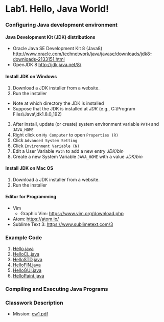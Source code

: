 Lab1. Hello, Java World!
====

### Configuring Java development environment ###
#### Java Development Kit (JDK) distributions
* Oracle Java SE Development Kit 8 (Java8) http://www.oracle.com/technetwork/java/javase/downloads/jdk8-downloads-2133151.html
* OpenJDK 8 http://jdk.java.net/8/

#### Install JDK on Windows #####
1. Download a JDK installer from a website.
2. Run the installer
  - Note at which directory the JDK is installed
  - Suppose that the JDK is installed at *JDK* (e.g., C:\Program Files\Java\jdk1.8.0_192)
3. After install, update (or create) system environment variable `PATH` and `JAVA_HOME`
  1. Right click on `My Computer` to open `Properties (R)`
  2. Click `Advanced System Setting`
  3. Click `Environment Variable (N)`
  4. Edit a User Variable `Path` to add a new entry *JDK/bin*
  5. Create a new System Variable `JAVA_HOME` with a value *JDK/bin*

#### Install JDK on Mac OS ####
1. Download a JDK installer from a website.
2. Run the installer

#### Editor for Programming #####
* Vim
  - Graphic Vim: https://www.vim.org/download.php
* Atom: https://atom.io/
* Sublime Text 3: https://www.sublimetext.com/3  

### Example Code ###
1. [Hello.java](Hello.java)
1. [HelloCL.java](HelloCL.java)
1. [HelloSTD.java](HelloSTD.java)
1. [HelloFIN.java](HelloFIN.java)
1. [HelloGUI.java](HelloGUI.java)
1. [HelloPaint.java](HelloPaint.java)

### Compiling and Executing Java Programs ###

### Classwork Description ###
* Mission: [cw1.pdf](cw1.pdf)
